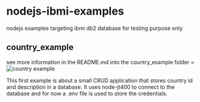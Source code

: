 # nodejs-ibmi-examples

nodejs examples targeting ibmi db2 database for testing purpose only

## country_example

see more information in the README.md into the country_example folder = ![country example](https://github.com/stormalf/nodejs-ibmi-examples/tree/main/country_example)

This first example is about a small CRUD application that stores country id and description in a database.
It uses node-jt400 to connect to the database and for now a .env file is used to store the credentials.
